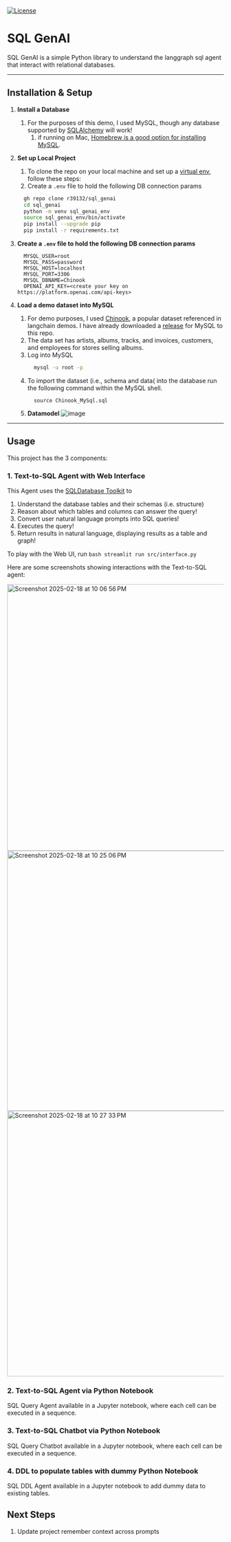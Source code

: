 <!--
 Licensed to the Apache Software Foundation (ASF) under one
 or more contributor license agreements.  See the NOTICE file
 distributed with this work for additional information
 regarding copyright ownership.  The ASF licenses this file
 to you under the Apache License, Version 2.0 (the
 "License"); you may not use this file except in compliance
 with the License.  You may obtain a copy of the License at

   http://www.apache.org/licenses/LICENSE-2.0

 Unless required by applicable law or agreed to in writing,
 software distributed under the License is distributed on an
 "AS IS" BASIS, WITHOUT WARRANTIES OR CONDITIONS OF ANY
 KIND, either express or implied.  See the License for the
 specific language governing permissions and limitations
 under the License.
-->
[![License](https://img.shields.io/:license-Apache%202-blue.svg)](https://www.apache.org/licenses/LICENSE-2.0.txt)

# SQL GenAI

SQL GenAI is a simple Python library to understand the langgraph sql agent that interact with relational databases.

----

## Installation & Setup
1. __Install a Database__
    1. For the purposes of this demo, I used MySQL, though any database supported by [SQLAlchemy](https://docs.sqlalchemy.org/en/20/dialects/) will work!
        1. if running on Mac, [Homebrew is a good option for installing MySQL](https://formulae.brew.sh/formula/mysql).
1.  __Set up Local Project__
    1. To clone the repo on your local machine and set up a [virtual env](https://docs.python.org/3/library/venv.html), follow these steps:
    1. Create a `.env` file to hold the following DB connection params
    ```bash
      gh repo clone r39132/sql_genai
      cd sql_genai
      python -m venv sql_genai_env
      source sql_genai_env/bin/activate
      pip install --upgrade pip
      pip install -r requirements.txt
    ```
1. __Create a `.env` file to hold the following DB connection params__  
    ```
      MYSQL_USER=root
      MYSQL_PASS=password
      MYSQL_HOST=localhost
      MYSQL_PORT=3306
      MYSQL_DBNAME=Chinook
      OPENAI_API_KEY=<create your key on https://platform.openai.com/api-keys>
    ```

4. __Load a demo dataset into MySQL__
    1. For demo purposes, I used [Chinook](https://github.com/lerocha/chinook-database), a popular dataset referenced in langchain demos. I have already downloaded a [release](https://github.com/lerocha/chinook-database/releases) for MySQL to this repo.
    2. The data set has artists, albums, tracks, and invoices, customers, and employees for stores selling albums.
    1. Log into MySQL
        ```bash
          mysql -u root -p
        ```
    1. To import the dataset (i.e., schema and data( into the database run the following command within the MySQL shell.
        ```mysql
          source Chinook_MySql.sql
        ```
    1. __Datamodel__ 
        ![image](https://github.com/user-attachments/assets/e7c28796-10bf-4e66-a2c4-200fe9705c70)


----

## Usage
This project has the 3 components:
### 1. Text-to-SQL Agent with Web Interface
This Agent uses the [SQLDatabase Toolkit](https://python.langchain.com/docs/integrations/tools/sql_database/) to
1. Understand the database tables and their schemas (i.e. structure)
2. Reason about which tables and columns can answer the query!
3. Convert user natural language prompts into SQL queries!
4. Executes the query!
5. Return results in natural language, displaying results as a table and graph!
    
 To play with the Web UI, run
    ```bash
      streamlit run src/interface.py
    ```

Here are some screenshots showing interactions with the Text-to-SQL agent:

<img width="620" alt="Screenshot 2025-02-18 at 10 06 56 PM" src="https://github.com/user-attachments/assets/3107c761-4b97-4730-ae7c-711754a342d5" />
<img width="605" alt="Screenshot 2025-02-18 at 10 25 06 PM" src="https://github.com/user-attachments/assets/30c766df-e772-48bf-8266-46ab01fcf48c" />
<img width="618" alt="Screenshot 2025-02-18 at 10 27 33 PM" src="https://github.com/user-attachments/assets/b92bb371-c202-461d-93dd-09cf3bef80ea" />


### 2. Text-to-SQL Agent via Python Notebook
SQL Query Agent available in a Jupyter notebook, where each cell can be executed in a sequence. 

### 3. Text-to-SQL Chatbot via Python Notebook
SQL Query Chatbot available in a Jupyter notebook, where each cell can be executed in a sequence. 

### 4. DDL to populate tables with dummy Python Notebook
SQL DDL Agent available in a Jupyter notebook to add dummy data to existing tables.

## Next Steps
1. Update project remember context across prompts

